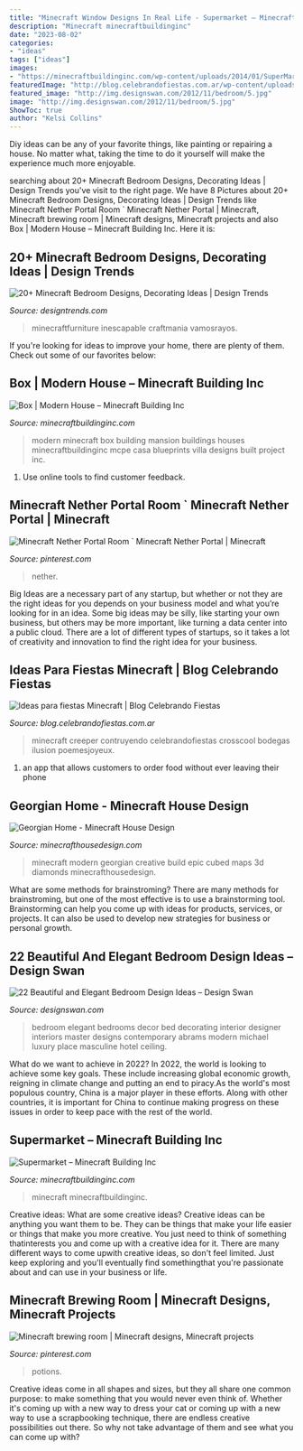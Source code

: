 ```yaml
---
title: "Minecraft Window Designs In Real Life - Supermarket – Minecraft Building Inc"
description: "Minecraft minecraftbuildinginc"
date: "2023-08-02"
categories:
- "ideas"
tags: ["ideas"]
images:
- "https://minecraftbuildinginc.com/wp-content/uploads/2014/01/SuperMarket-Minecraft-building-ideas-shopping-4.jpg"
featuredImage: "http://blog.celebrandofiestas.com.ar/wp-content/uploads/2015/11/maincraft-pared.jpg"
featured_image: "http://img.designswan.com/2012/11/bedroom/5.jpg"
image: "http://img.designswan.com/2012/11/bedroom/5.jpg"
ShowToc: true
author: "Kelsi Collins"
---
```



Diy ideas can be any of your favorite things, like painting or repairing a house. No matter what, taking the time to do it yourself will make the experience much more enjoyable.

	

		
searching about 20+ Minecraft Bedroom Designs, Decorating Ideas | Design Trends you've visit to the right page. We have 8 Pictures about 20+ Minecraft Bedroom Designs, Decorating Ideas | Design Trends like Minecraft Nether Portal Room ` Minecraft Nether Portal | Minecraft, Minecraft brewing room | Minecraft designs, Minecraft projects and also Box | Modern House – Minecraft Building Inc. Here it is:
		
    
## 20+ Minecraft Bedroom Designs, Decorating Ideas | Design Trends

<img loading=lazy src="https://images.designtrends.com/wp-content/uploads/2015/10/11102218/Minecraft-Beddding-Plans.jpg" onerror="this.onerror=null;this.src='https://tse3.mm.bing.net/th?id=OIP.6ySqMsOv0XP0wLW8SWaqwwHaEk&amp;pid=15.1';" alt="20+ Minecraft Bedroom Designs, Decorating Ideas | Design Trends">

_Source: designtrends.com_

>minecraftfurniture inescapable craftmania vamosrayos. 

	

If you're looking for ideas to improve your home, there are plenty of them. Check out some of our favorites below: 

    
## Box | Modern House – Minecraft Building Inc

<img loading=lazy src="https://minecraftbuildinginc.com/wp-content/uploads/2015/02/Modern-house-box-minecraft-building-ideas-home-2.jpg" onerror="this.onerror=null;this.src='https://tse4.mm.bing.net/th?id=OIP.Ahpt4dX7_zcVNUBvG4IJmwHaEK&amp;pid=15.1';" alt="Box | Modern House – Minecraft Building Inc">

_Source: minecraftbuildinginc.com_

>modern minecraft box building mansion buildings houses minecraftbuildinginc mcpe casa blueprints villa designs built project inc. 

	

1. Use online tools to find customer feedback.

    
## Minecraft Nether Portal Room ` Minecraft Nether Portal | Minecraft

<img loading=lazy src="https://i.pinimg.com/736x/2f/9a/d1/2f9ad1cca41830ac2bb3013bd4052a48.jpg" onerror="this.onerror=null;this.src='https://tse1.mm.bing.net/th?id=OIP.apZUBR2NN_UdpcxvmPo3-AHaJ3&amp;pid=15.1';" alt="Minecraft Nether Portal Room ` Minecraft Nether Portal | Minecraft">

_Source: pinterest.com_

>nether. 

	

Big Ideas are a necessary part of any startup, but whether or not they are the right ideas for you depends on your business model and what you’re looking for in an idea. Some big ideas may be silly, like starting your own business, but others may be more important, like turning a data center into a public cloud. There are a lot of different types of startups, so it takes a lot of creativity and innovation to find the right idea for your business.

    
## Ideas Para Fiestas Minecraft | Blog Celebrando Fiestas

<img loading=lazy src="http://blog.celebrandofiestas.com.ar/wp-content/uploads/2015/11/maincraft-pared.jpg" onerror="this.onerror=null;this.src='https://tse2.mm.bing.net/th?id=OIP.wwJSBFaQ4N1rcOCZOK44jwHaJk&amp;pid=15.1';" alt="Ideas para fiestas Minecraft | Blog Celebrando Fiestas">

_Source: blog.celebrandofiestas.com.ar_

>minecraft creeper contruyendo celebrandofiestas crosscool bodegas ilusion poemesjoyeux. 

	

1. an app that allows customers to order food without ever leaving their phone

    
## Georgian Home - Minecraft House Design

<img loading=lazy src="https://minecrafthousedesign.com/wp-content/uploads/2014/09/Georgian-Home-minecraft-house-design-build-ideas-3.jpg" onerror="this.onerror=null;this.src='https://tse3.mm.bing.net/th?id=OIP.aCEamEoHkRTzWfiPVzR95gHaEo&amp;pid=15.1';" alt="Georgian Home - Minecraft House Design">

_Source: minecrafthousedesign.com_

>minecraft modern georgian creative build epic cubed maps 3d diamonds minecrafthousedesign. 

	

What are some methods for brainstroming?
There are many methods for brainstroming, but one of the most effective is to use a brainstorming tool. Brainstorming can help you come up with ideas for products, services, or projects. It can also be used to develop new strategies for business or personal growth.

    
## 22 Beautiful And Elegant Bedroom Design Ideas – Design Swan

<img loading=lazy src="http://img.designswan.com/2012/11/bedroom/5.jpg" onerror="this.onerror=null;this.src='https://tse1.mm.bing.net/th?id=OIP.QEOpGzmR-VVrslL1WjwglAHaE7&amp;pid=15.1';" alt="22 Beautiful and Elegant Bedroom Design Ideas – Design Swan">

_Source: designswan.com_

>bedroom elegant bedrooms decor bed decorating interior designer interiors master designs contemporary abrams modern michael luxury place masculine hotel ceiling. 

	

What do we want to achieve in 2022?
In 2022, the world is looking to achieve some key goals. These include increasing global economic growth, reigning in climate change and putting an end to piracy.As the world's most populous country, China is a major player in these efforts. Along with other countries, it is important for China to continue making progress on these issues in order to keep pace with the rest of the world.

    
## Supermarket – Minecraft Building Inc

<img loading=lazy src="https://minecraftbuildinginc.com/wp-content/uploads/2014/01/SuperMarket-Minecraft-building-ideas-shopping-4.jpg" onerror="this.onerror=null;this.src='https://tse4.mm.bing.net/th?id=OIP.DsH1hcimQREFmDOECi_22gHaD0&amp;pid=15.1';" alt="Supermarket – Minecraft Building Inc">

_Source: minecraftbuildinginc.com_

>minecraft minecraftbuildinginc. 

	

Creative ideas: What are some creative ideas?
Creative ideas can be anything you want them to be. They can be things that make your life easier or things that make you more creative. You just need to think of something thatinterests you and come up with a creative idea for it. There are many different ways to come upwith creative ideas, so don't feel limited. Just keep exploring and you'll eventually find somethingthat you're passionate about and can use in your business or life.

    
## Minecraft Brewing Room | Minecraft Designs, Minecraft Projects

<img loading=lazy src="https://i.pinimg.com/736x/80/25/a0/8025a09b7d661a6baa75af5f5a3150cf.jpg" onerror="this.onerror=null;this.src='https://tse2.mm.bing.net/th?id=OIP.Y_3PGXfn8C0c94MnRe3CAQHaD7&amp;pid=15.1';" alt="Minecraft brewing room | Minecraft designs, Minecraft projects">

_Source: pinterest.com_

>potions. 

	

Creative ideas come in all shapes and sizes, but they all share one common purpose: to make something that you would never even think of. Whether it's coming up with a new way to dress your cat or coming up with a new way to use a scrapbooking technique, there are endless creative possibilities out there. So why not take advantage of them and see what you can come up with?

